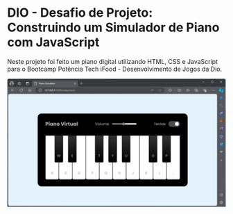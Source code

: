 # DIO - Desafio de Projeto: Construindo um Simulador de Piano com JavaScript

Neste projeto foi feito um piano digital utilizando HTML, CSS e JavaScript para o Bootcamp Potência Tech iFood - Desenvolvimento de Jogos da Dio.

![Projeto](src/img/PianoSimulator.jpg)